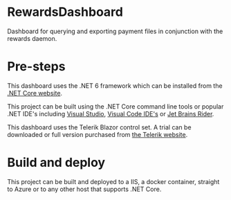 # RewardsDashboard
Dashboard for querying and exporting payment files in conjunction with the rewards daemon.

# Pre-steps
This dashboard uses the .NET 6 framework which can be installed from the [.NET Core website](https://dotnet.microsoft.com/en-us/download).

This project can be built using the .NET Core command line tools or popular .NET IDE's including [Visual Studio](https://visualstudio.microsoft.com/), [Visual Code IDE's](https://code.visualstudio.com/) or [Jet Brains Rider](https://www.jetbrains.com/rider/).

This dashboard uses the Telerik Blazor control set. A trial can be downloaded or full version purchased from [the Telerik website](https://www.telerik.com/blazor-ui).

# Build and deploy
This project can be built and deployed to a IIS, a docker container, straight to Azure or to any other host that supports .NET Core.
